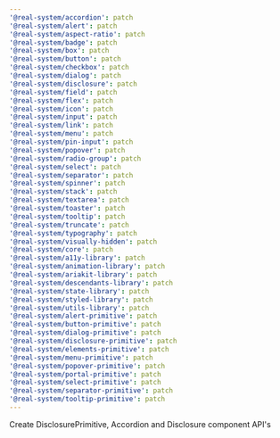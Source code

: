 ```yaml
---
'@real-system/accordion': patch
'@real-system/alert': patch
'@real-system/aspect-ratio': patch
'@real-system/badge': patch
'@real-system/box': patch
'@real-system/button': patch
'@real-system/checkbox': patch
'@real-system/dialog': patch
'@real-system/disclosure': patch
'@real-system/field': patch
'@real-system/flex': patch
'@real-system/icon': patch
'@real-system/input': patch
'@real-system/link': patch
'@real-system/menu': patch
'@real-system/pin-input': patch
'@real-system/popover': patch
'@real-system/radio-group': patch
'@real-system/select': patch
'@real-system/separator': patch
'@real-system/spinner': patch
'@real-system/stack': patch
'@real-system/textarea': patch
'@real-system/toaster': patch
'@real-system/tooltip': patch
'@real-system/truncate': patch
'@real-system/typography': patch
'@real-system/visually-hidden': patch
'@real-system/core': patch
'@real-system/a11y-library': patch
'@real-system/animation-library': patch
'@real-system/ariakit-library': patch
'@real-system/descendants-library': patch
'@real-system/state-library': patch
'@real-system/styled-library': patch
'@real-system/utils-library': patch
'@real-system/alert-primitive': patch
'@real-system/button-primitive': patch
'@real-system/dialog-primitive': patch
'@real-system/disclosure-primitive': patch
'@real-system/elements-primitive': patch
'@real-system/menu-primitive': patch
'@real-system/popover-primitive': patch
'@real-system/portal-primitive': patch
'@real-system/select-primitive': patch
'@real-system/separator-primitive': patch
'@real-system/tooltip-primitive': patch
---
```


Create DisclosurePrimitive, Accordion and Disclosure component API's
